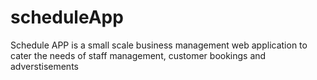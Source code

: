 # scheduleApp
Schedule APP is a small scale business management web application to cater the needs of staff management, customer bookings and adverstisements

